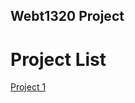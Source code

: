 ## Webt1320 Project

<h1>Project List</h1>

<a href="Project1/index.html" target="_blank">Project 1</a>






